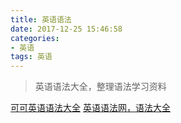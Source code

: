 ```yaml
---
title: 英语语法
date: 2017-12-25 15:46:58
categories:
- 英语
tags: 英语
---
```


> 英语语法大全，整理语法学习资料

[可可英语语法大全](http://www.kekenet.com/grammar/)
[英语语法网，语法大全](http://www.yingyuyufa.com/)




